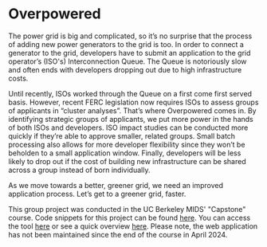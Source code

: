 # Overpowered

The power grid is big and complicated, so it’s no surprise that the process of adding new power generators to the grid is too. In order to connect a generator to the grid, developers have to submit an application to the grid operator’s (ISO's) Interconnection Queue. The Queue is notoriously slow and often ends with developers dropping out due to high infrastructure costs.

Until recently, ISOs worked through the Queue on a first come first served basis. However, recent FERC legislation now requires ISOs to assess groups of applicants in “cluster analyses”. That’s where Overpowered comes in. By identifying strategic groups of applicants, we put more power in the hands of both ISOs and developers. ISO impact studies can be conducted more quickly if they’re able to approve smaller, related groups. Small batch processing also allows for more developer flexibility since they won’t be beholden to a small application window. Finally, developers will be less likely to drop out if the cost of building new infrastructure can be shared across a group instead of born individually. 

As we move towards a better, greener grid, we need an improved application process. Let’s get to a greener grid, faster.

This group project was conducted in the UC Berkeley MIDS' "Capstone" course. Code snippets for this project can be found [here](https://github.com/haschuele/Overpowered/blob/main/Code%20Snippets.md). You can access the tool [here](https://overpowered-dm3diygcbm7tjtbibxwnfu.streamlit.app/) or see a quick overview [here](https://github.com/haschuele/Overpowered/blob/main/Tool%20Overview.md). Please note, the web application has not been maintained since the end of the course in April 2024.
